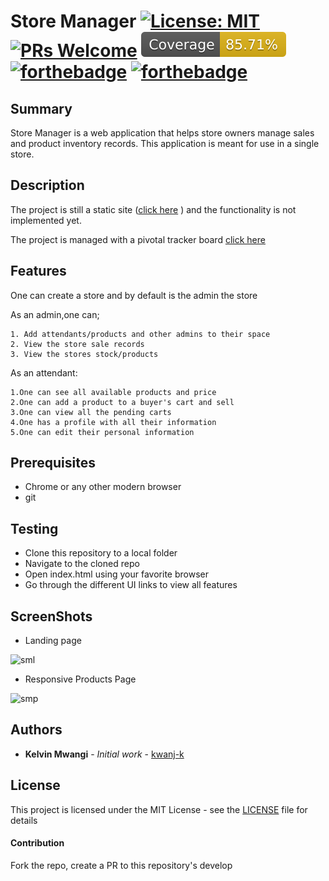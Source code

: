 # Store Manager [![License: MIT](https://img.shields.io/badge/License-MIT-yellow.svg)](https://opensource.org/licenses/MIT) [![PRs Welcome](https://img.shields.io/badge/PRs-welcome-brightgreen.svg?style=flat-square)](http://makeapullrequest.com)  ![Alt text](./coverage/badge-functions.svg?raw=true "Coverage") [![forthebadge](https://forthebadge.com/images/badges/uses-html.svg)](https://forthebadge.com) [![forthebadge](https://forthebadge.com/images/badges/uses-css.svg)](https://forthebadge.com) 

## Summary

Store Manager is a web application that helps store owners manage sales and product inventory records. This application is meant for use in a single store.

## Description
The project is still a static site ([click here](https://kwanj-k.github.io/store_manager/UI/html/index.html) ) and the functionality is not implemented yet.

The project is managed with a pivotal tracker board [click here](https://www.pivotaltracker.com/n/projects/2202775)

## Features
One can create a store and by default is the admin the store

As an admin,one can;
```
1. Add attendants/products and other admins to their space
2. View the store sale records
3. View the stores stock/products 
```

As an attendant:
```
1.One can see all available products and price
2.One can add a product to a buyer's cart and sell
3.One can view all the pending carts
4.One has a profile with all their information
5.One can edit their personal information
```

## Prerequisites

* Chrome or any other modern browser
* git


## Testing

 * Clone this repository to a local folder
 * Navigate to the cloned repo
 * Open index.html using your favorite browser
 * Go through the different UI links to view all features

## ScreenShots

* Landing page

![sml](https://user-images.githubusercontent.com/33450849/47312876-2fa1fc80-d646-11e8-920b-c8c5792a6350.png)

* Responsive Products Page

![smp](https://user-images.githubusercontent.com/33450849/47312949-59f3ba00-d646-11e8-921c-3b5d8354f46c.png)

## Authors

* **Kelvin Mwangi** - *Initial work* - [kwanj-k](https://github.com/kwanj-k)

## License

This project is licensed under the MIT License - see the [LICENSE](LICENSE) file for details

#### Contribution
Fork the repo, create a PR to this repository's develop